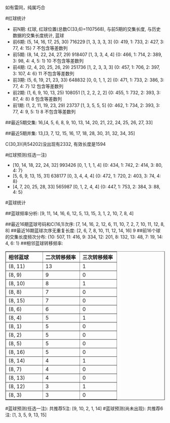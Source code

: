 <!-- 
.. title: 双色球2014085期(2014-07-27)数据分析报告
.. slug: slott-2014085-2014-07-27-report
.. date: 2014-07-28 08:00:00 UTC+08:00
.. tags: Lottery
.. link: 
.. description: 
.. type: text
-->

如有雷同，纯属巧合

<!-- TEASER_END-->

#红球统计

- 前N期: 红球, 红球位置(总数C(33,6)=1107568), 与前5期的交集长度, 与历史数据的交集长度统计, 蓝球
- 前6期: (5, 14, 16, 17, 25, 30) 716229 [1, 3, 3, 3, 3] {0: 419, 1: 733, 2: 427, 3: 77, 4: 15} 7 不包含等差数列
- 前5期: (8, 14, 22, 24, 27, 29) 918407 [1, 3, 3, 4, 4] {0: 466, 1: 714, 2: 389, 3: 98, 4: 4, 5: 1} 10 不包含等差数列
- 前4期: (2, 4, 20, 25, 26, 29) 251736 [1, 2, 3, 3, 3] {0: 457, 1: 706, 2: 397, 3: 107, 4: 6} 11 不包含等差数列
- 前3期: (5, 6, 19, 21, 23, 33) 648832 [0, 0, 1, 1, 2] {0: 471, 1: 733, 2: 386, 3: 77, 4: 7} 12 包含等差数列
- 前2期: (1, 6, 9, 10, 13, 25) 108051 [1, 2, 2, 2, 2] {0: 455, 1: 732, 2: 393, 3: 87, 4: 8} 8 包含等差数列
- 前1期: (1, 2, 11, 19, 23, 29) 23737 [1, 3, 5, 5, 5] {0: 462, 1: 734, 2: 393, 3: 77, 4: 9, 5: 1} 8 不包含等差数列

##最近5期交集:
16,[4, 5, 6, 8, 9, 10, 13, 14, 20, 21, 22, 24, 25, 26, 27, 33]

##最近5期并集:
13,[3, 7, 12, 15, 16, 17, 18, 28, 30, 31, 32, 34, 35]

C(30,3)(共54202)没出现有2332, 
有效长度是1594

#红球预测(任选一注)

- [10, 14, 18, 22, 24, 32] 993426 [0, 1, 1, 1, 4] {0: 434, 1: 742, 2: 414, 3: 80, 4: 7}
- [5, 6, 9, 13, 15, 31] 638177 [0, 3, 4, 4, 4] {0: 472, 1: 720, 2: 403, 3: 74, 4: 8}
- [4, 7, 20, 25, 28, 33] 565987 [0, 1, 2, 4, 4] {0: 447, 1: 753, 2: 384, 3: 88, 4: 5}

#蓝球统计

##蓝球频率分析:
[9, 11, 14, 16, 6, 12, 5, 13, 15, 3, 1, 2, 10, 7, 8, 4]

##最近16期蓝球号码和C(16,1)次序:
[7, 14, 16, 2, 12, 6, 11, 10, 7, 2, 7, 10, 11, 12, 8, 8]
##最近16期蓝球次序无重复长度:
[2, 6, 7, 8, 10, 11, 12, 14, 16] 9
##前16个球的交集长度频次分布:
{10: 507, 11: 416, 9: 334, 12: 201, 8: 132, 13: 48, 7: 19, 14: 4, 6: 1}
##相邻蓝球转移频率:
<table border="1" class="table table-striped dataframe">
  <thead>
    <tr style="text-align: left;">
      <th style="min-width: 100px;">相邻蓝球</th>
      <th style="min-width: 100px;">二次转移频率</th>
      <th style="min-width: 100px;">三次转移频率</th>
    </tr>
  </thead>
  <tbody>
    <tr>
      <td> (8, 11)</td>
      <td> 13</td>
      <td> 1</td>
    </tr>
    <tr>
      <td>  (8, 9)</td>
      <td>  9</td>
      <td> 0</td>
    </tr>
    <tr>
      <td> (8, 10)</td>
      <td>  8</td>
      <td> 1</td>
    </tr>
    <tr>
      <td>  (8, 8)</td>
      <td>  7</td>
      <td> 0</td>
    </tr>
    <tr>
      <td> (8, 15)</td>
      <td>  7</td>
      <td> 0</td>
    </tr>
    <tr>
      <td>  (8, 6)</td>
      <td>  6</td>
      <td> 0</td>
    </tr>
    <tr>
      <td>  (8, 4)</td>
      <td>  5</td>
      <td> 1</td>
    </tr>
    <tr>
      <td>  (8, 1)</td>
      <td>  5</td>
      <td> 0</td>
    </tr>
    <tr>
      <td>  (8, 2)</td>
      <td>  5</td>
      <td> 0</td>
    </tr>
    <tr>
      <td>  (8, 5)</td>
      <td>  5</td>
      <td> 0</td>
    </tr>
    <tr>
      <td> (8, 16)</td>
      <td>  5</td>
      <td> 0</td>
    </tr>
    <tr>
      <td> (8, 14)</td>
      <td>  4</td>
      <td> 1</td>
    </tr>
    <tr>
      <td>  (8, 7)</td>
      <td>  4</td>
      <td> 0</td>
    </tr>
    <tr>
      <td> (8, 13)</td>
      <td>  4</td>
      <td> 0</td>
    </tr>
    <tr>
      <td> (8, 12)</td>
      <td>  3</td>
      <td> 1</td>
    </tr>
    <tr>
      <td>  (8, 3)</td>
      <td>  3</td>
      <td> 0</td>
    </tr>
  </tbody>
</table>
#蓝球预测(任选一注):
共推荐5注: [9, 10, 2, 1, 14]
#蓝球预测(尚未出现):
共推荐6注: [1, 3, 5, 9, 13, 15]

